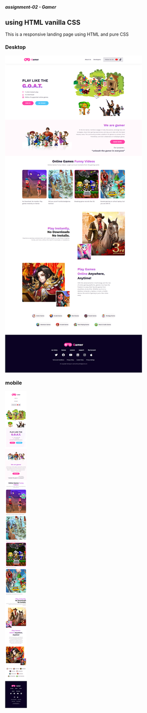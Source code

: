 ##### assignment-02 - Gamer
<h2>using HTML vanilla CSS</h2>
<p>This is a responsive landing page using HTML and pure CSS</p>
<h3>Desktop</h3>
<img align="center" src="https://github.com/salman-farcy/assignment-02/blob/main/images/portfolio/gaming-dasktop.png"  />
<h3>mobile</h3>
<img align="center" src="https://github.com/salman-farcy/assignment-02/blob/main/images/portfolio/gamming-mobil.png"  />
